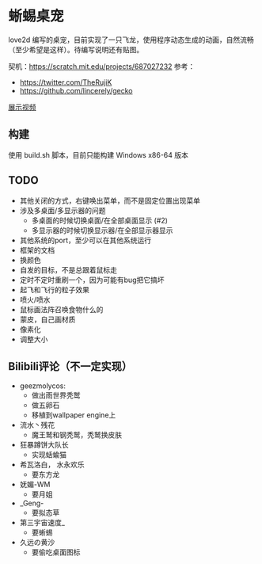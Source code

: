 # 蜥蜴桌宠

love2d 编写的桌宠，目前实现了一只飞龙，使用程序动态生成的动画，自然流畅（至少希望是这样）。待编写说明还有贴图。

契机：<https://scratch.mit.edu/projects/687027232>
参考：
- <https://twitter.com/TheRujiK>
- <https://github.com/lincerely/gecko>

[展示视频](https://www.bilibili.com/video/BV1Ei421Z75n)

## 构建

使用 build.sh 脚本，目前只能构建 Windows x86-64 版本

## TODO

- 其他关闭的方式，右键唤出菜单，而不是固定位置出现菜单
- 涉及多桌面/多显示器的问题
  - 多桌面的时候切换桌面/在全部桌面显示 (#2)
  - 多显示器的时候切换显示器/在全部显示器显示
- 其他系统的port，至少可以在其他系统运行
- 框架的文档
- 换颜色
- 自发的目标，不是总跟着鼠标走
- 定时不定时重刷一个，因为可能有bug把它搞坏
- 起飞和飞行的粒子效果
- 喷火/喷水
- 鼠标画法阵召唤食物什么的
- 蒙皮，自己画材质
- 像素化
- 调整大小

## Bilibili评论（不一定实现）

- geezmolycos:
  - 做出雨世界秃鹫
  - 做五卵石
  - 移植到wallpaper engine上
- 流水丶残花
  - 魔王鹫和钢秃鹫，秃鹫换皮肤
- 狂暴蹲饼大队长
  - 实现蛞蝓猫
- 希瓦洛白， 水永欢乐
  - 要东方龙
- 妩媚-WM
  - 要月姐
- _Geng-
  - 要拟态草
- 第三宇宙速度_
  - 要蜥蜴
- 久远の黄沙
  - 要偷吃桌面图标
